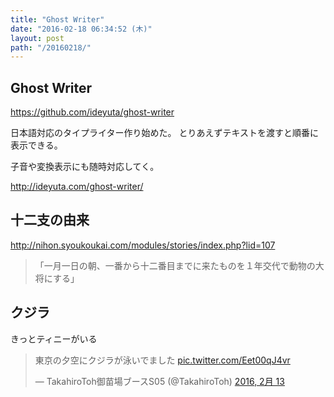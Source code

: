 ```yaml
---
title: "Ghost Writer"
date: "2016-02-18 06:34:52 (木)"
layout: post
path: "/20160218/"
---
```


## Ghost Writer

https://github.com/ideyuta/ghost-writer

日本語対応のタイプライター作り始めた。
とりあえずテキストを渡すと順番に表示できる。

子音や変換表示にも随時対応してく。

http://ideyuta.com/ghost-writer/


## 十二支の由来

http://nihon.syoukoukai.com/modules/stories/index.php?lid=107

> 「一月一日の朝、一番から十二番目までに来たものを１年交代で動物の大将にする」


## クジラ

きっとティニーがいる

<blockquote class="twitter-tweet" data-lang="ja"><p lang="ja" dir="ltr">東京の夕空にクジラが泳いでました <a href="https://t.co/Eet00qJ4vr">pic.twitter.com/Eet00qJ4vr</a></p>&mdash; TakahiroToh御苗場ブースS05 (@TakahiroToh) <a href="https://twitter.com/TakahiroToh/status/698419053866582018">2016, 2月 13</a></blockquote>
